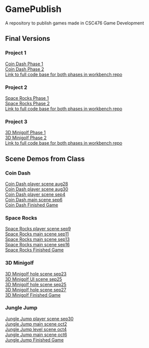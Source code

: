 # GamePublish
A repository to publish games made in CSC476 Game Development

## Final Versions

### Project 1
[Coin Dash Phase 1](CoinDashPhase1)\
[Coin Dash Phase 2](CoinDashPhase2)\
[Link to full code base for both phases in workbench 
repo](https://github.com/WCU-CS-CooperLab/gamedev-workbench-inagle33/tree/main/Assignments/Project1)

### Project 2
[Space Rocks Phase 1](SpaceRocksPhase1)\
[Space Rocks Phase 2](SpaceRocksPhase2)\
[Link to full code base for both phases in workbench
repo](https://github.com/WCU-CS-CooperLab/gamedev-workbench-inagle33/tree/main/Assignments/Project2)

### Project 3
[3D Minigolf Phase 1](3DMinigolfPhase1)\
[3D Minigolf Phase 2](3DMinigolfPhase2)\
[Link to full code base for both phases in workbench
repo](https://github.com/WCU-CS-CooperLab/gamedev-workbench-inagle33/tree/main/Assignments/Project3)

## Scene Demos from Class

### Coin Dash
[Coin Dash player scene aug28](CoinDash_player_scene_aug28)\
[Coin Dash player scene aug30](CoinDash_player_scene_aug30)\
[Coin Dash player scene sep4](CoinDash_player_scene_sep4)\
[Coin Dash main scene sep6](CoinDash_main_scene_sep6)\
[Coin Dash Finished Game](CoinDashPhase1)

### Space Rocks
[Space Rocks player scene sep9](SpaceRocks_player_scene_sep9)\
[Space Rocks main scene sep11](SpaceRocks_main_scene_sep11)\
[Space Rocks main scene sep13](SpaceRocks_main_scene_sep13)\
[Space Rocks main scene sep16](SpaceRocks_main_scene_sep16)\
[Space Rocks Finished Game](SpaceRocksPhase1)

### 3D Minigolf
[3D Minigolf hole scene sep23](minigolf_hole_scene_sep23)\
[3D Minigolf UI scene sep25](Minigolf_UI_scene_sep25)\
[3D Minigolf hole scene sep25](Minigolf_hole_scene_sep25)\
[3D Minigolf hole scene sep27](Minigolf_hole_scene_sep27)\
[3D Minigolf Finished Game](3DMinigolfPhase1)

### Jungle Jump
[Jungle Jump player scene sep30](jj_player_scene_sep30)\
[Jungle Jump main scene oct2](jj_main_scene_oct2)\
[Jungle Jump level scene oct4](jj_level_scene_oct4)\
[Jungle Jump main scene oct6](jj_main_scene_oct7)\
[Jungle Jump Finished Game](JungleJumpFinishedGame)
